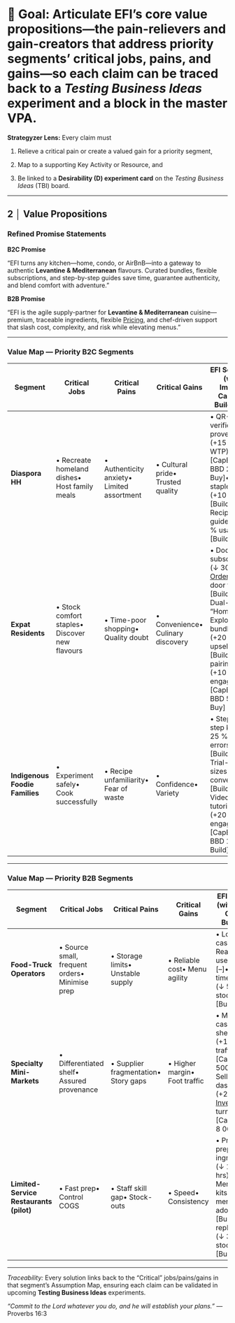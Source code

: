 # **🎯 Goal:** Articulate EFI’s core value propositions—the pain-relievers and gain-creators that address priority segments’ critical jobs, pains, and gains—so each claim can be traced back to a *Testing Business Ideas* experiment and a block in the master VPA.

**Strategyzer Lens:** Every claim must

1. Relieve a critical pain or create a valued gain for a priority segment,

2. Map to a supporting Key Activity or Resource, and

3. Be linked to a **Desirability (D) experiment card** on the *Testing Business Ideas* (TBI) board.

---

## **2 │ Value Propositions**

### **Refined Promise Statements**

**B2C Promise**

“EFI turns any kitchen—home, condo, or AirBnB—into a gateway to authentic **Levantine & Mediterranean** flavours. Curated bundles, flexible subscriptions, and step-by-step guides save time, guarantee authenticity, and blend comfort with adventure.”

**B2B Promise**

“EFI is the agile supply-partner for **Levantine & Mediterranean** cuisine—premium, traceable ingredients, flexible [Pricing](../ubiquitous-language/glossary.md#pricing), and chef-driven support that slash cost, complexity, and risk while elevating menus.”

---

### **Value Map — Priority B2C Segments**

| Segment | Critical Jobs | Critical Pains | Critical Gains | EFI Solutions (with Impact, CapEx & Build/Buy) | TBI Card |
| ----- | ----- | ----- | ----- | ----- | ----- |
| **Diaspora HH** | • Recreate homeland dishes• Host family meals | • Authenticity anxiety• Limited assortment | • Cultural pride• Trusted quality | • QR-verified provenance (+15 % WTP) \[CapEx \< BBD 2 500; Buy\]• Full staple range (+10 SKUs) \[Build\]• Recipe guides (+20 % usage) \[Build\] | 🔗 |
| **Expat Residents** | • Stock comfort staples• Discover new flavours | • Time-poor shopping• Quality doubt | • Convenience• Culinary discovery | • Doorstep subscriptions (↓ 30 % [Order](../ubiquitous-language/glossary.md#order)-to-door time) \[Build\]• Dual-track “Home & Explore” bundles (+20 % upsell) \[Build\]• AI pairing tips (+10 % engagement) \[CapEx \< BBD 5 000; Buy\] | 🔗 |
| **Indigenous Foodie Families** | • Experiment safely• Cook successfully | • Recipe unfamiliarity• Fear of waste | • Confidence• Variety | • Step-by-step kits (↓ 25 % prep errors) \[Build\]• Trial-pack sizes (+15 % conversion) \[Build\]• Video tutorials (+20 % engagement) \[CapEx \< BBD 1 000; Build\] | 🔗 |

---

### **Value Map — Priority B2B Segments**

| Segment | Critical Jobs | Critical Pains | Critical Gains | EFI Solutions (with Impact, CapEx & Build/Buy) | TBI Card |
| ----- | ----- | ----- | ----- | ----- | ----- |
| **Food-Truck Operators** | • Source small, frequent orders• Minimise prep | • Storage limits• Unstable supply | • Reliable cost• Menu agility | • Low MOQ cases \[–\]• Ready-to-use sauces \[–\]• Just-in-time delivery (↓ 50 % stock-outs) \[Build\] | 🔗 |
| **Specialty Mini-Markets** | • Differentiated shelf• Assured provenance | • Supplier fragmentation• Story gaps | • Higher margin• Foot traffic | • Mixed-SKU cases \[–\]• QR shelf-talkers (+10 % foot traffic) \[CapEx \< BBD 500; Buy\]• Sell-through dashboards (+2 % [Inventory](../ubiquitous-language/glossary.md#inventory) turnover) \[CapEx \< BBD 8 000; Buy\] | 🔗 |
| **Limited-Service Restaurants (pilot)** | • Fast prep• Control COGS | • Staff skill gap• Stock-outs | • Speed• Consistency | • Pre-prepped ingredients (↓ 15 % labor hrs) \[–\]• Menu-pilot kits (+20 % menu adoption) \[Build\]• 24 h replenishment (↓ 30 % stock-outs) \[Build\] | 🔗 |

---

*Traceability:* Every solution links back to the “Critical” jobs/pains/gains in that segment’s Assumption Map, ensuring each claim can be validated in upcoming **Testing Business Ideas** experiments.

*“Commit to the Lord whatever you do, and he will establish your plans.”* — Proverbs 16:3

